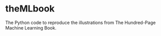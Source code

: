 # theMLbook
The Python code to reproduce the illustrations from The Hundred-Page Machine Learning Book.
